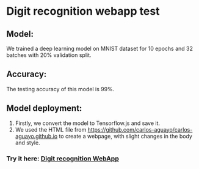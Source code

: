 # Digit recognition webapp test
## Model:
We trained a deep learning model on MNIST dataset for 10 epochs and 32 batches with 20% validation split.
## Accuracy:
The testing accuracy of this model is 99%.
## Model deployment:
1. Firstly, we convert the model to Tensorflow.js and save it.
2. We used the HTML file from https://github.com/carlos-aguayo/carlos-aguayo.github.io to create a webpage, with slight changes in the body and style.


### Try it here: [Digit recognition WebApp](https://msamir9.github.io/Digit_recognition_app/ "Digit recognition webapp")

